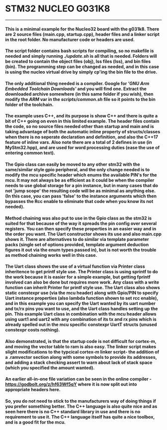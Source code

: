 # STM32 NUCLEO G031K8
----------
#### This is a minimal example for the Nucleo32 board with the g031k8. There are 2 source files (main.cpp, startup.cpp), header files and a linker script in the root folder. No manufacturer code or headers are used.

#### The script folder contains bash scripts for compiling, so no makefile is needed and simply running _./update.sh_ is all that is needed. Folders will be created to contain the object files (obj), lss files (lss), and bin files (bin). The programming step can be changed as needed, and in this case is using the nucleo virtual drive by simply cp'ing the bin file to the drive.

#### The only additional thing needed is a compiler. Google for _'GNU Arm Embedded Toolchain Downloads'_ and you will find one. Extract the downloaded archive somewhere (in this same folder if you wish), then modify the _ARM_ var in the _scripts/common.sh_ file so it points to the bin folder of the toolchain.

#### The example uses C++, and its purpose is show C++ and there is quite a bit of C++ going on even in this limited example. The header files contain the code, so no source files needed other than startup and main and is taking advantage of both the automatic inline property of structs/classes when there is no seperate declaration and definition, and also the C++17 feature of inline vars. Also note there are a total of 2 defines in use (in MyStm32.hpp), and are used for word processing duties (ease the use of entering common text).

#### The Gpio class can easily be moved to any other stm32 with the same/similar style gpio peripheral, and the only change needed is to modify the mcu specific header which enums the available PIN's for the mcu. It may not always be as efficient as it could be when the compiler needs to use global storage for a pin instance, but in many cases that do not 'jump scope' the resulting code will be as minimal as anything else. (In this case, you can pass 'false' to the instance arguments which then bypasses the Rcc enable to eliminate that code when you know its not needed). 

#### Method chaining was also put to use in the Gpio class as the stm32 is suited for that because of the way it spreads the pin config over several registers. You can then specify these properties in an easier way and in the order you want. The Uart constructor shows its use and also main.cpp shows it. There are alternatives to do similar via template parameter packs (single set of options provided, template argument deduction figures it out via the enum types passed in), but is not worth the trouble as method chaining works well in this case.

#### The Uart class shows the use of a virtual function via Printer class inheritence to get printf style use. The Printer class is using sprintf to do the work because it is easier for a simple example, but getting fprintf involved can also be done but requires more work. Any class with a write function can inherit Printer for printf style use. The Uart class also shows static constexpr use (via the mcu header) along with Gpio/PIN to specify Uart instance properties (also lambda function shown to set rcc enable), and in this example you can specify the Uart wanted by its uart number and tx/rx pins you want to use, and the Uart class handles setting up the pin. This example Uart class in combination with the mcu header allows using uart1 and uart2 with any combination of its tx and rx pins which is already spelled out in the mcu specific constexpr UartT structs (unused constexpr costs nothing).

#### Also demonstrated, is that the startup code is not difficult for cortex-m, and moving the vector table to ram is also easy. The linker script makes slight modifications to the typcical cortex-m linker script- the addition of a .ramvector section along with some symbols to provide its addresses, and adding a stack checking assert to warn about lack of stack space (which you specified the amount wanted).

#### An earlier all-in-one file variation can be seen in the online compiler - https://godbolt.org/z/hf63Wf5qY where it is now split out into appropriate headers here.

#### So, you do not need to stick to the manufacturers way of doing things if you prefer something better. The C++ language is also quite nice and as seen here there is no C++ standard library in use and there is no requirement to use it. The C++ language itself has quite a nice toolbox, and is a good fit for the mcu. 
